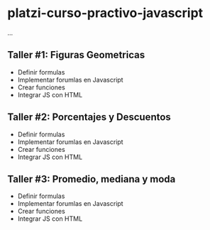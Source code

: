 # platzi-curso-practivo-javascript

...

## Taller #1: Figuras Geometricas

- Definir formulas
- Implementar forumlas en Javascript
- Crear funciones 
- Integrar JS con HTML


## Taller #2: Porcentajes y Descuentos

- Definir formulas
- Implementar forumlas en Javascript
- Crear funciones 
- Integrar JS con HTML

## Taller #3: Promedio, mediana y moda

- Definir formulas
- Implementar forumlas en Javascript
- Crear funciones 
- Integrar JS con HTML